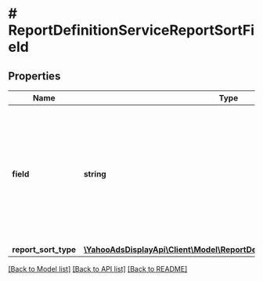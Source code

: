 # # ReportDefinitionServiceReportSortField

## Properties

Name | Type | Description | Notes
------------ | ------------- | ------------- | -------------
**field** | **string** | &lt;div lang&#x3D;\&quot;ja\&quot;&gt; レポート定義のソート対象です。&lt;br&gt; このフィールドは、ADD時に必須となります。 &lt;/div&gt; &lt;div lang&#x3D;\&quot;en\&quot;&gt; Sort object (field) of report definition.&lt;br&gt; This field is required in ADD operation. &lt;/div&gt; | [optional]
**report_sort_type** | [**\YahooAdsDisplayApi\Client\Model\ReportDefinitionServiceReportSortType**](ReportDefinitionServiceReportSortType.md) |  | [optional]

[[Back to Model list]](../../README.md#models) [[Back to API list]](../../README.md#endpoints) [[Back to README]](../../README.md)
